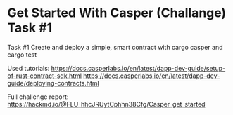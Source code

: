 # Get Started With Casper (Challange) Task #1

Task #1 Create and deploy a simple, smart contract with cargo casper and cargo test

Used tutorials:
https://docs.casperlabs.io/en/latest/dapp-dev-guide/setup-of-rust-contract-sdk.html
https://docs.casperlabs.io/en/latest/dapp-dev-guide/deploying-contracts.html

Full challenge report:
https://hackmd.io/@FLU_hhcJRUytCphhn38Cfg/Casper_get_started